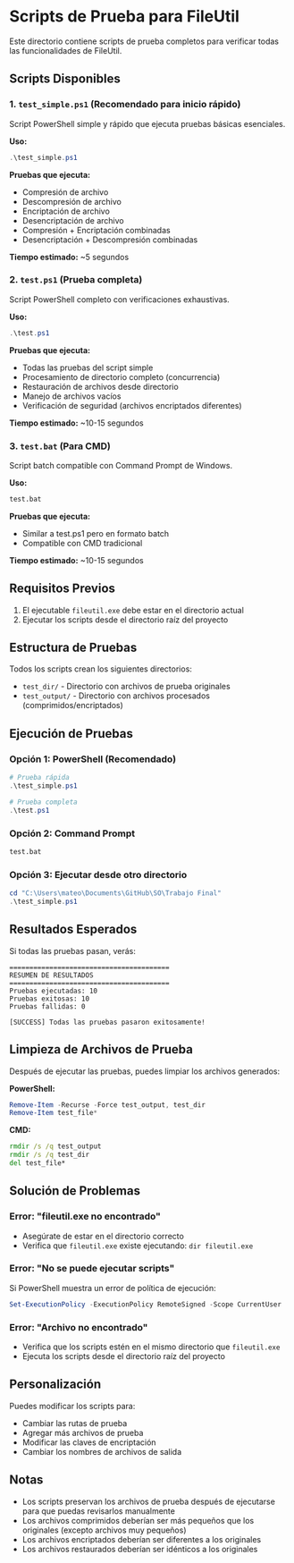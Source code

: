 # Scripts de Prueba para FileUtil

Este directorio contiene scripts de prueba completos para verificar todas las funcionalidades de FileUtil.

## Scripts Disponibles

### 1. `test_simple.ps1` (Recomendado para inicio rápido)
Script PowerShell simple y rápido que ejecuta pruebas básicas esenciales.

**Uso:**
```powershell
.\test_simple.ps1
```

**Pruebas que ejecuta:**
- Compresión de archivo
- Descompresión de archivo
- Encriptación de archivo
- Desencriptación de archivo
- Compresión + Encriptación combinadas
- Desencriptación + Descompresión combinadas

**Tiempo estimado:** ~5 segundos

### 2. `test.ps1` (Prueba completa)
Script PowerShell completo con verificaciones exhaustivas.

**Uso:**
```powershell
.\test.ps1
```

**Pruebas que ejecuta:**
- Todas las pruebas del script simple
- Procesamiento de directorio completo (concurrencia)
- Restauración de archivos desde directorio
- Manejo de archivos vacíos
- Verificación de seguridad (archivos encriptados diferentes)

**Tiempo estimado:** ~10-15 segundos

### 3. `test.bat` (Para CMD)
Script batch compatible con Command Prompt de Windows.

**Uso:**
```cmd
test.bat
```

**Pruebas que ejecuta:**
- Similar a test.ps1 pero en formato batch
- Compatible con CMD tradicional

**Tiempo estimado:** ~10-15 segundos

## Requisitos Previos

1. El ejecutable `fileutil.exe` debe estar en el directorio actual
2. Ejecutar los scripts desde el directorio raíz del proyecto

## Estructura de Pruebas

Todos los scripts crean los siguientes directorios:
- `test_dir/` - Directorio con archivos de prueba originales
- `test_output/` - Directorio con archivos procesados (comprimidos/encriptados)

## Ejecución de Pruebas

### Opción 1: PowerShell (Recomendado)
```powershell
# Prueba rápida
.\test_simple.ps1

# Prueba completa
.\test.ps1
```

### Opción 2: Command Prompt
```cmd
test.bat
```

### Opción 3: Ejecutar desde otro directorio
```powershell
cd "C:\Users\mateo\Documents\GitHub\SO\Trabajo Final"
.\test_simple.ps1
```

## Resultados Esperados

Si todas las pruebas pasan, verás:
```
========================================
RESUMEN DE RESULTADOS
========================================
Pruebas ejecutadas: 10
Pruebas exitosas: 10
Pruebas fallidas: 0

[SUCCESS] Todas las pruebas pasaron exitosamente!
```

## Limpieza de Archivos de Prueba

Después de ejecutar las pruebas, puedes limpiar los archivos generados:

**PowerShell:**
```powershell
Remove-Item -Recurse -Force test_output, test_dir
Remove-Item test_file*
```

**CMD:**
```cmd
rmdir /s /q test_output
rmdir /s /q test_dir
del test_file*
```

## Solución de Problemas

### Error: "fileutil.exe no encontrado"
- Asegúrate de estar en el directorio correcto
- Verifica que `fileutil.exe` existe ejecutando: `dir fileutil.exe`

### Error: "No se puede ejecutar scripts"
Si PowerShell muestra un error de política de ejecución:
```powershell
Set-ExecutionPolicy -ExecutionPolicy RemoteSigned -Scope CurrentUser
```

### Error: "Archivo no encontrado"
- Verifica que los scripts estén en el mismo directorio que `fileutil.exe`
- Ejecuta los scripts desde el directorio raíz del proyecto

## Personalización

Puedes modificar los scripts para:
- Cambiar las rutas de prueba
- Agregar más archivos de prueba
- Modificar las claves de encriptación
- Cambiar los nombres de archivos de salida

## Notas

- Los scripts preservan los archivos de prueba después de ejecutarse para que puedas revisarlos manualmente
- Los archivos comprimidos deberían ser más pequeños que los originales (excepto archivos muy pequeños)
- Los archivos encriptados deberían ser diferentes a los originales
- Los archivos restaurados deberían ser idénticos a los originales
